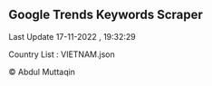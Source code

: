 

## Google Trends Keywords Scraper 
 
Last Update 17-11-2022 , 19:32:29

Country List :
VIETNAM.json



© Abdul Muttaqin 
